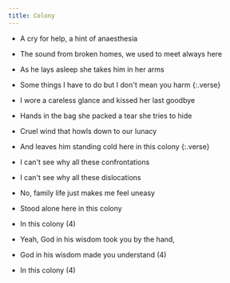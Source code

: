 ```yaml
---
title: Colony
---
```


- A cry for help, a hint of anaesthesia
- The sound from broken homes,
we used to meet always here
- As he lays asleep she takes him in her arms
- Some things I have to do
but I don't mean you harm
{:.verse}

- I wore a careless glance
and kissed her last goodbye
- Hands in the bag she packed a tear
she tries to hide
- Cruel wind that howls down
to our lunacy
- And leaves him standing cold
here in this colony
{:.verse}

- I can't see why
all these confrontations
- I can't see why
all these dislocations
- No, family life just makes me feel
uneasy
- Stood alone here in this colony
- In this colony (4)
- Yeah, God in his wisdom
took you by the hand,
- God in his wisdom made you understand (4)
- In this colony (4)

